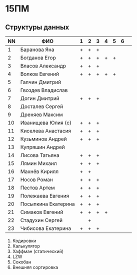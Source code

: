# 15ПМ
## Структуры данных

| NN  | ФИО                   | 1   | 2   | 3   | 4   | 5   | 6   |     |
| --- | --------------------- | --- | --- | --- | --- | --- | --- | --- |
| 1   | Баранова Яна          | +   | +   | +   |     |     |     |     |
| 2   | Богданов Егор         | +   | +   | +   | +   | +   |     |
| 3   | Власов Александр      | +   | +   | +   |     |     |     |     |
| 4   | Волков Евгений        | +   | +   | +   | +   | +   |     |     |
| 5   | Галчин Дмитрий        |     |     |     |     |     |     |     |
| 6   | Гвоздев Владислав     |     |     |     |     |     |     |     |
| 7   | Догин Дмитрий         | +   | +   | +   |     |     |     |     |
| 8   | Досталев Сергей       |     |     |     |     |     |     |     |
| 9   | Дреняев Максим        |     |     |     |     |     |     |     |
| 10  | Иванищева Юлия (с)    | +   | +   | +   |     |     |     |     |
| 11  | Киселева Анастасия    | +   | +   | +   |     |     |     |     |
| 12  | Кузьминов Андрей      | +   | +   | +   |     |     |     |     |
| 13  | Купряшин Андрей       |     |     |     |     |     |     |     |
| 14  | Лисова Татьяна        | +   | +   | +   |     |     |     |     |
| 15  | Лямин Михаил          | +   | +   | +   |     |     |     |     |
| 16  | Махнёв Кирилл         | +   | +   |     |     |     |     |     |
| 17  | Носов Роман           | +   | +   | +   |     |     |     |     |
| 18  | Пестов Артем          | +   | +   | +   |     |     |     |     |
| 19  | Полежаева Евгения     | +   | +   | +   |     |     |     |     |
| 20  | Посыпкина Екатерина   | +   | +   | +   |     |     |     |     |
| 21  | Симаков Евгений       | +   | +   | +   | +   |     |     |     |
| 22  | Стадухин Сергей       |     | +   |     |     |     |     |     |
| 23  | Чибисова Екатерина    | +   | +   | +   |     |     |     |     |

1. Кодировки
2. Калькулятор
3. Хаффман (статический)
4. LZW
5. Сокобан
6. Внешняя сортировка
